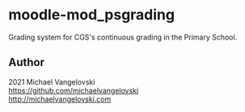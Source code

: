 # moodle-mod_psgrading

Grading system for CGS's continuous grading in the Primary School.

Author
--------
2021 Michael Vangelovski<br/>
<https://github.com/michaelvangelovski><br/>
<http://michaelvangelovski.com><br/>
